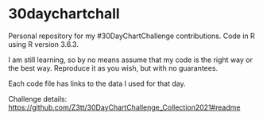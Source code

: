 # 30daychartchall
Personal repository for my #30DayChartChallenge contributions. Code in R using R version 3.6.3.

I am still learning, so by no means assume that my code is the right way or the best way. Reproduce
it as you wish, but with no guarantees.

Each code file has links to the data I used for that day.

Challenge details: https://github.com/Z3tt/30DayChartChallenge_Collection2021#readme
